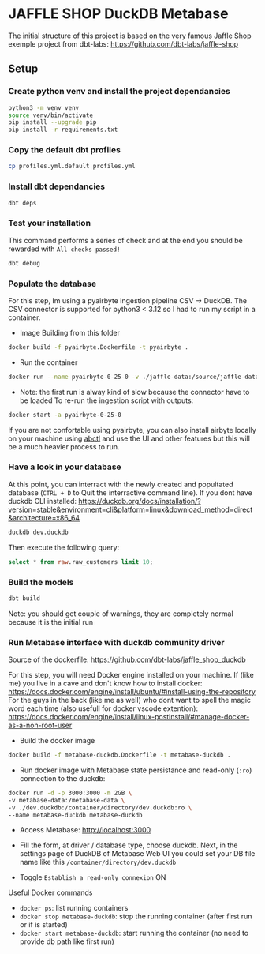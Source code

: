 # JAFFLE SHOP DuckDB Metabase

The initial structure of this project is based on the very famous Jaffle Shop exemple project from dbt-labs: <https://github.com/dbt-labs/jaffle-shop>

## Setup

### Create python venv and install the project dependancies

```sh
python3 -m venv venv
source venv/bin/activate
pip install --upgrade pip
pip install -r requirements.txt
```

### Copy the default dbt profiles

```sh
cp profiles.yml.default profiles.yml
```

### Install dbt dependancies

```sh
dbt deps
```

### Test your installation

This command performs a series of check and at the end you should be rewarded with `All checks passed!`

```sh
dbt debug
```

### Populate the database

For this step, Im using a pyairbyte ingestion pipeline CSV -> DuckDB.
The CSV connector is supported for python3 < 3.12 so I had to run my script in a container.  

- Image Building from this folder

```sh
docker build -f pyairbyte.Dockerfile -t pyairbyte .
```

- Run the container

```sh
docker run --name pyairbyte-0-25-0 -v ./jaffle-data:/source/jaffle-data:ro -v ./dev.duckdb:/destination/dev.duckdb pyairbyte
```

- Note: the first run is alway kind of slow because the connector have to be loaded
To re-run the ingestion script with outputs:

```sh
docker start -a pyairbyte-0-25-0
```

If you are not confortable using pyairbyte, you can also install airbyte locally on your machine using [abctl](https://github.com/airbytehq/abctl) and use the UI and other features but this will be a much heavier process to run.

### Have a look in your database

At this point, you can interract with the newly created and popultated database (`CTRL + D` to Quit the interractive command line).
If you dont have duckdb CLI installed: <https://duckdb.org/docs/installation/?version=stable&environment=cli&platform=linux&download_method=direct&architecture=x86_64>

```sh
duckdb dev.duckdb
```

Then execute the following query:

```sql
select * from raw.raw_customers limit 10;
```

### Build the models

```sh
dbt build
```

Note: you should get couple of warnings, they are completely normal because it is the initial run

### Run Metabase interface with duckdb community driver

Source of the dockerfile: <https://github.com/dbt-labs/jaffle_shop_duckdb>

For this step, you will need Docker engine installed on your machine. If (like me) you live in a cave and don't know how to install docker: <https://docs.docker.com/engine/install/ubuntu/#install-using-the-repository>
For the guys in the back (like me as well) who dont want to spell the magic word each time (also usefull for docker vscode extention): <https://docs.docker.com/engine/install/linux-postinstall/#manage-docker-as-a-non-root-user>

- Build the docker image

```sh
docker build -f metabase-duckdb.Dockerfile -t metabase-duckdb .
```

- Run docker image with Metabase state persistance and read-only (`:ro`) connection to the duckdb:

```sh
docker run -d -p 3000:3000 -m 2GB \
-v metabase-data:/metabase-data \
-v ./dev.duckdb:/container/directory/dev.duckdb:ro \
--name metabase-duckdb metabase-duckdb
```

- Access Metabase: <http://localhost:3000>

- Fill the form, at driver / database type, choose duckdb. Next, in the settings page of DuckDB of Metabase Web UI you could set your DB file name like this `/container/directory/dev.duckdb`
- Toggle `Establish a read-only connexion` ON

Useful Docker commands

- `docker ps`: list running containers
- `docker stop metabase-duckdb`: stop the running container (after first run or if is started)
- `docker start metabase-duckdb`: start running the container (no need to provide db path like first run)
